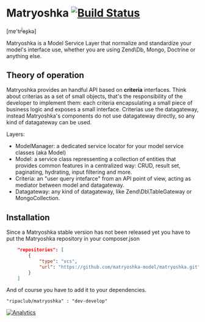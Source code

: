 # Matryoshka [![Build Status](https://travis-ci.org/matryoshka-model/matryoshka.svg)](https://travis-ci.org/matryoshka-model/matryoshka)

[m&#592;'tr<sup>j</sup>&#629;&#642;k&#601;]

Matryoshka is a Model Service Layer that normalize and standardize your model's interface use,
whether you are using Zend\Db, Mongo, Doctrine or anything else.


## Theory of operation

Matryoshka provides an handful API based on **criteria** interfaces. Think about criterias as a set of small objects, that's the responsibility of the developer to implement them: each criteria encapsulating a small piece of business logic and exposes a small interface. Criterias use the datagateway, instead Matryoshka's components do not use datagateway directly, so any kind of datagateway can be used.

Layers:
* ModelManager: a dedicated service locator for your model service classes (aka Model)
* Model: a service class repressenting a collection of entities that provides common features in a centralized way: CRUD, result set, paginating, hydrating, input filtering and more.
* Criteria: an "user query intefarce" from an API point of view, acting as mediator between model and datagateway.
* Datagateway: any kind of datagateway, like Zend\Db\TableGateway or MongoCollection.


## Installation

Since a Matryoshka stable version has not been released yet you have to put
the Matryoshka repository in your composer.json

```json
    "repositories": [
        {
            "type": "vcs",
            "url": "https://github.com/matryoshka-model/matryoshka.git"
        }
    ]
```

And of course you have to add it to your dependencies.

```
"ripaclub/matryoshka" : "dev-develop"
```

[![Analytics](https://ga-beacon.appspot.com/UA-49655829-1/ripaclub/matryoshka)](https://github.com/igrigorik/ga-beacon)

